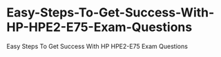 # Easy-Steps-To-Get-Success-With-HP-HPE2-E75-Exam-Questions
Easy Steps To Get Success With HP HPE2-E75 Exam Questions
